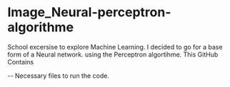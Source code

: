 # Image_Neural-perceptron-algorithme
School excersise to explore Machine Learning. I decided to go for a base form of a Neural network. using the Perceptron algortihme.
This GitHub Contains

-- Necessary files to run the code.
